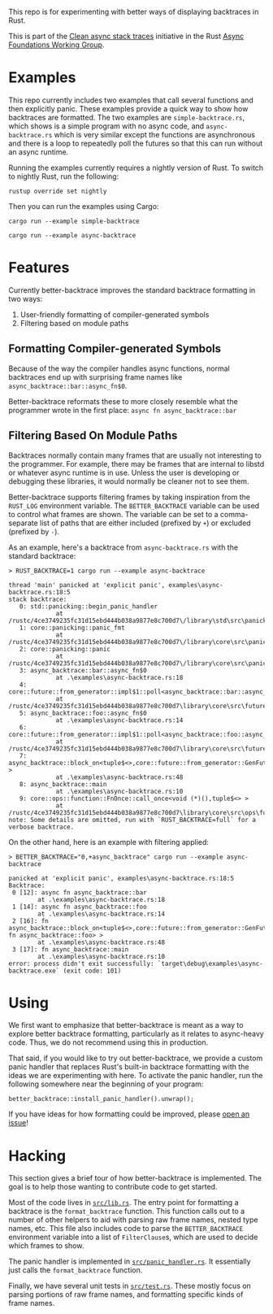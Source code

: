 This repo is for experimenting with better ways of displaying backtraces in Rust.

This is part of the [Clean async stack traces](https://github.com/rust-lang/wg-async-foundations/issues/251) initiative in the Rust [Async Foundations Working Group](https://rust-lang.github.io/wg-async-foundations/).

# Examples

This repo currently includes two examples that call several functions and then explicitly panic.
These examples provide a quick way to show how backtraces are formatted.
The two examples are `simple-backtrace.rs`, which shows is a simple  program with no async code, and `async-backtrace.rs` which is very similar except the functions are asynchronous and there is a loop to repeatedly poll the futures so that this can run without an async runtime.

Running the examples currently requires a nightly version of Rust.
To switch to nightly Rust, run the following:

    rustup override set nightly

Then you can run the examples using Cargo:

    cargo run --example simple-backtrace

    cargo run --example async-backtrace

# Features

Currently better-backtrace improves the standard backtrace formatting in two ways:

1. User-friendly formatting of compiler-generated symbols
2. Filtering based on module paths

## Formatting Compiler-generated Symbols

Because of the way the compiler handles async functions, normal backtraces end up with surprising frame names like `async_backtrace::bar::async_fn$0`.

Better-backtrace reformats these to more closely resemble what the programmer wrote in the first place: `async fn async_backtrace::bar`

## Filtering Based On Module Paths

Backtraces normally contain many frames that are usually not interesting to the programmer.
For example, there may be frames that are internal to libstd or whatever async runtime is in use.
Unless the user is developing or debugging these libraries, it would normally be cleaner not to see them.

Better-backtrace supports filtering frames by taking inspiration from the `RUST_LOG` environment variable.
The `BETTER_BACKTRACE` variable can be used to control what frames are shown.
The variable can be set to a comma-separate list of paths that are either included (prefixed by `+`) or excluded (prefixed by `-`).

As an example, here's a backtrace from `async-backtrace.rs` with the standard backtrace:

```
> RUST_BACKTRACE=1 cargo run --example async-backtrace

thread 'main' panicked at 'explicit panic', examples\async-backtrace.rs:18:5
stack backtrace:
   0: std::panicking::begin_panic_handler
             at /rustc/4ce3749235fc31d15ebd444b038a9877e8c700d7\/library\std\src\panicking.rs:584
   1: core::panicking::panic_fmt
             at /rustc/4ce3749235fc31d15ebd444b038a9877e8c700d7\/library\core\src\panicking.rs:143
   2: core::panicking::panic
             at /rustc/4ce3749235fc31d15ebd444b038a9877e8c700d7\/library\core\src\panicking.rs:48
   3: async_backtrace::bar::async_fn$0
             at .\examples\async-backtrace.rs:18
   4: core::future::from_generator::impl$1::poll<async_backtrace::bar::async_fn_env$0>
             at /rustc/4ce3749235fc31d15ebd444b038a9877e8c700d7\library\core\src\future\mod.rs:91
   5: async_backtrace::foo::async_fn$0
             at .\examples\async-backtrace.rs:14
   6: core::future::from_generator::impl$1::poll<async_backtrace::foo::async_fn_env$0>
             at /rustc/4ce3749235fc31d15ebd444b038a9877e8c700d7\library\core\src\future\mod.rs:91
   7: async_backtrace::block_on<tuple$<>,core::future::from_generator::GenFuture<async_backtrace::foo::async_fn_env$0> >
             at .\examples\async-backtrace.rs:48
   8: async_backtrace::main
             at .\examples\async-backtrace.rs:10
   9: core::ops::function::FnOnce::call_once<void (*)(),tuple$<> >
             at /rustc/4ce3749235fc31d15ebd444b038a9877e8c700d7\library\core\src\ops\function.rs:227
note: Some details are omitted, run with `RUST_BACKTRACE=full` for a verbose backtrace.
```

On the other hand, here is an example with filtering applied:

```
> BETTER_BACKTRACE="0,+async_backtrace" cargo run --example async-backtrace

panicked at 'explicit panic', examples\async-backtrace.rs:18:5
Backtrace:
 0 [12]: async fn async_backtrace::bar
        at .\examples\async-backtrace.rs:18
 1 [14]: async fn async_backtrace::foo
        at .\examples\async-backtrace.rs:14
 2 [16]: fn async_backtrace::block_on<tuple$<>,core::future::from_generator::GenFuture<async fn async_backtrace::foo> >
        at .\examples\async-backtrace.rs:48
 3 [17]: fn async_backtrace::main
        at .\examples\async-backtrace.rs:10
error: process didn't exit successfully: `target\debug\examples\async-backtrace.exe` (exit code: 101)
```

# Using

We first want to emphasize that better-backtrace is meant as a way to explore better backtrace formatting, particularly as it relates to async-heavy code.
Thus, we do not recommend using this in production.

That said, if you would like to try out better-backtrace, we provide a custom panic handler that replaces Rust's built-in backtrace formatting with the ideas we are experimenting with here.
To activate the panic handler, run the following somewhere near the beginning of your program:

    better_backtrace::install_panic_handler().unwrap();

If you have ideas for how formatting could be improved, please [open an issue](https://github.com/eholk/better-backtrace/issues/new)!

# Hacking

This section gives a brief tour of how better-backtrace is implemented.
The goal is to help those wanting to contribute code to get started.

Most of the code lives in [`src/lib.rs`](https://github.com/eholk/better-backtrace/blob/main/src/lib.rs).
The entry point for formatting a backtrace is the `format_backtrace` function.
This function calls out to a number of other helpers to aid with parsing raw frame names, nested type names, etc.
This file also includes code to parse the `BETTER_BACKTRACE` environment variable into a list of `FilterClause`s, which are used to decide which frames to show.

The panic handler is implemented in [`src/panic_handler.rs`](https://github.com/eholk/better-backtrace/blob/main/src/panic_handler.rs).
It essentially just calls the `format_backtrace` function.

Finally, we have several unit tests in [`src/test.rs`](https://github.com/eholk/better-backtrace/blob/main/src/test.rs).
These mostly focus on parsing portions of raw frame names, and formatting specific kinds of frame names.
